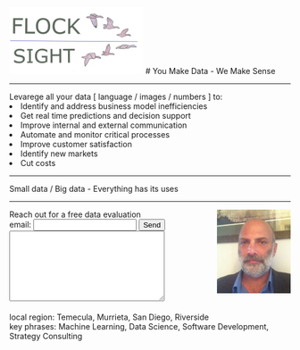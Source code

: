 <br>
<img src="card4_t.png" width="240"> 
# You Make Data - We Make Sense
<hr>
Levarege all your data [ language / images / numbers ] to:
<li> Identify and address business model inefficiencies
<li> Get real time predictions and decision support
<li> Improve internal and external communication
<li> Automate and monitor critical processes
<li> Improve customer satisfaction
<li> Identify new markets
<li> Cut costs
<hr>
Small data / Big data - Everything has its uses
<hr>
<form action="https://formspree.io/xdokjedv" method="POST" >
<img style="float: right;" src="flocksight_headshot.jpeg" width="132">
Reach out for a free data evaluation
<br><label> email: <input type="text" name="_replyto"> </label>
<button type="submit">Send</button>
<br>
<label> <textarea name="message" cols="32" rows="8"></textarea> </label>
<!-- your other form fields go here -->
<br>
</form>
<br>local region: Temecula, Murrieta, San Diego, Riverside
<br>key phrases: Machine Learning, Data Science, Software Development, Strategy Consulting
